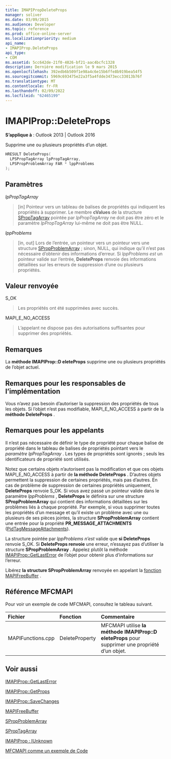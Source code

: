 ```yaml
---
title: IMAPIPropDeleteProps
manager: soliver
ms.date: 03/09/2015
ms.audience: Developer
ms.topic: reference
ms.prod: office-online-server
ms.localizationpriority: medium
api_name:
- IMAPIProp.DeleteProps
api_type:
- COM
ms.assetid: 5cc642de-21f0-4826-bf21-aac4bcfc1328
description: Dernière modification le 9 mars 2015
ms.openlocfilehash: 392edb6b509f1e98a4c6e15b6ffe8b919bea54f5
ms.sourcegitcommit: 5969c693475e22a3f5a4fdde3473ecc33013b76f
ms.translationtype: MT
ms.contentlocale: fr-FR
ms.lasthandoff: 02/09/2022
ms.locfileid: "62465199"
---
```

# <a name="imapipropdeleteprops"></a>IMAPIProp::DeleteProps

  
  
**S’applique à** : Outlook 2013 | Outlook 2016 
  
Supprime une ou plusieurs propriétés d’un objet. 
  
```cpp
HRESULT DeleteProps(
  LPSPropTagArray lpPropTagArray,
  LPSPropProblemArray FAR * lppProblems
);
```

## <a name="parameters"></a>Paramètres

 _lpPropTagArray_
  
> [in] Pointeur vers un tableau de balises de propriétés qui indiquent les propriétés à supprimer. Le membre **cValues** de la structure [SPropTagArray](sproptagarray.md) pointée par  _lpPropTagArray_ ne doit pas être zéro et le paramètre  _lpPropTagArray_ lui-même ne doit pas être NULL. 
    
 _lppProblems_
  
> [in, out] Lors de l’entrée, un pointeur vers un pointeur vers une structure [SPropProblemArray](spropproblemarray.md) ; sinon, NULL, qui indique qu’il n’est pas nécessaire d’obtenir des informations d’erreur. Si  _lppProblems est_ un pointeur valide sur l’entrée, **DeleteProps** renvoie des informations détaillées sur les erreurs de suppression d’une ou plusieurs propriétés. 
    
## <a name="return-value"></a>Valeur renvoyée

S_OK 
  
> Les propriétés ont été supprimées avec succès.
    
MAPI_E_NO_ACCESS 
  
> L’appelant ne dispose pas des autorisations suffisantes pour supprimer des propriétés.
    
## <a name="remarks"></a>Remarques

La **méthode IMAPIProp::D eleteProps** supprime une ou plusieurs propriétés de l’objet actuel. 
  
## <a name="notes-to-implementers"></a>Remarques pour les responsables de l’implémentation

Vous n’avez pas besoin d’autoriser la suppression des propriétés de tous les objets. Si l’objet n’est pas modifiable, MAPI_E_NO_ACCESS à partir de la **méthode DeleteProps** . 
  
## <a name="notes-to-callers"></a>Remarques pour les appelants

Il n’est pas nécessaire de définir le type de propriété pour chaque balise de propriété dans le tableau de balises de propriétés pointant vers le  _paramètre lpPropTagArray_ . Les types de propriétés sont ignorés ; seuls les identificateurs de propriété sont utilisés. 
  
Notez que certains objets n’autorisent pas la modification et que ces objets MAPI_E_NO_ACCESS à partir de **la méthode DeleteProps** . D’autres objets permettent la suppression de certaines propriétés, mais pas d’autres. En cas de problème de suppression de certaines propriétés uniquement, **DeleteProps** renvoie S_OK. Si vous avez passé un pointeur valide dans le paramètre _lppProblems_ , **DeleteProps** le définira sur une structure **SPropProblemArray** qui contient des informations détaillées sur les problèmes liés à chaque propriété. Par exemple, si vous supprimer toutes les propriétés d’un message et qu’il existe un problème avec une ou plusieurs de ses pièces jointes, la structure **SPropProblemArray** contient une entrée pour la propriété **PR_MESSAGE_ATTACHMENTS** ([PidTagMessageAttachments](pidtagmessageattachments-canonical-property.md)). 
  
La structure pointée par  _lppProblems n’est_ valide que **si DeleteProps** renvoie S_OK. Si **DeleteProps renvoie** une erreur, n’essayez pas d’utiliser la structure **SPropProblemArray** . Appelez plutôt la méthode [IMAPIProp::GetLastError](imapiprop-getlasterror.md) de l’objet pour obtenir plus d’informations sur l’erreur. 
  
Libérez **la structure SPropProblemArray** renvoyée en appelant la [fonction MAPIFreeBuffer](mapifreebuffer.md) . 
  
## <a name="mfcmapi-reference"></a>Référence MFCMAPI

Pour voir un exemple de code MFCMAPI, consultez le tableau suivant.
  
|**Fichier**|**Fonction**|**Commentaire**|
|:-----|:-----|:-----|
|MAPIFunctions.cpp  <br/> |DeleteProperty  <br/> |MFCMAPI utilise **la méthode IMAPIProp::D eleteProps** pour supprimer une propriété d’un objet.  <br/> |
   
## <a name="see-also"></a>Voir aussi



[IMAPIProp::GetLastError](imapiprop-getlasterror.md)
  
[IMAPIProp::GetProps](imapiprop-getprops.md)
  
[IMAPIProp::SaveChanges](imapiprop-savechanges.md)
  
[MAPIFreeBuffer](mapifreebuffer.md)
  
[SPropProblemArray](spropproblemarray.md)
  
[SPropTagArray](sproptagarray.md)
  
[IMAPIProp : IUnknown](imapipropiunknown.md)


[MFCMAPI comme un exemple de Code](mfcmapi-as-a-code-sample.md)

